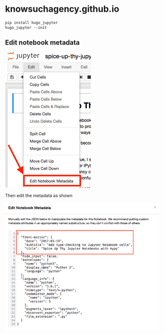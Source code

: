 # knowsuchagency.github.io

    pip install hugo_jupyter
    hugo_jupyter --init

## Edit notebook metadata

![edit notebook](static/img/tut1.png)

Then edit the metadata as shown

![edit metadata](static/img/tut2.png)
